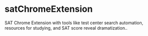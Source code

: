 # satChromeExtension
SAT Chrome Extension with tools like test center search automation, resources for studying, and SAT score reveal dramatization..
